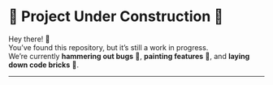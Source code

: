 # 🚧 Project Under Construction 🚧

Hey there! 👋  
You’ve found this repository, but it’s still a work in progress.  
We’re currently **hammering out bugs** 🐛, **painting features** 🎨, and **laying down code bricks** 🧱.

---
